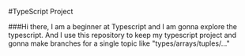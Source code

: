 #TypeScript Project

###Hi there,
I am a beginner at Typescript and I am gonna explore the typescript.
And I use this repository to keep my typescript project and gonna make branches for a single topic like "types/arrays/tuples/..."

